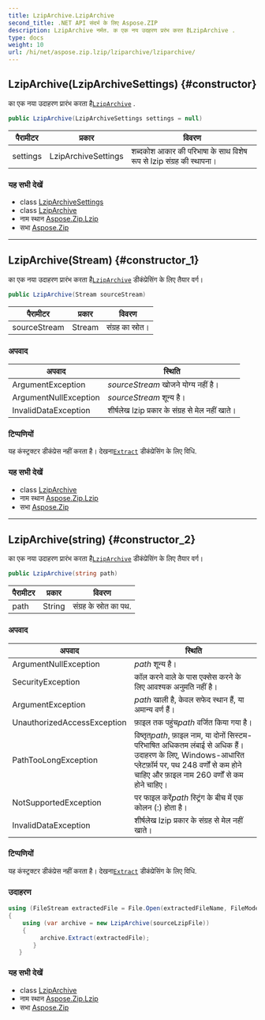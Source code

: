 ```yaml
---
title: LzipArchive.LzipArchive
second_title: .NET API संदर्भ के लिए Aspose.ZIP
description: LzipArchive नर्मत. क एक नय उदहरण प्ररंभ करत हैLzipArchive .
type: docs
weight: 10
url: /hi/net/aspose.zip.lzip/lziparchive/lziparchive/
---
```

## LzipArchive(LzipArchiveSettings) {#constructor}

का एक नया उदाहरण प्रारंभ करता है[`LzipArchive`](../) .

```csharp
public LzipArchive(LzipArchiveSettings settings = null)
```

| पैरामीटर | प्रकार | विवरण |
| --- | --- | --- |
| settings | LzipArchiveSettings | शब्दकोश आकार की परिभाषा के साथ विशेष रूप से lzip संग्रह की स्थापना। |

### यह सभी देखें

* class [LzipArchiveSettings](../../lziparchivesettings/)
* class [LzipArchive](../)
* नाम स्थान [Aspose.Zip.Lzip](../../lziparchive/)
* सभा [Aspose.Zip](../../../)

---

## LzipArchive(Stream) {#constructor_1}

का एक नया उदाहरण प्रारंभ करता है[`LzipArchive`](../) डीकंप्रेसिंग के लिए तैयार वर्ग।

```csharp
public LzipArchive(Stream sourceStream)
```

| पैरामीटर | प्रकार | विवरण |
| --- | --- | --- |
| sourceStream | Stream | संग्रह का स्रोत। |

### अपवाद

| अपवाद | स्थिति |
| --- | --- |
| ArgumentException | *sourceStream* खोजने योग्य नहीं है। |
| ArgumentNullException | *sourceStream* शून्य है। |
| InvalidDataException | शीर्षलेख lzip प्रकार के संग्रह से मेल नहीं खाते। |

### टिप्पणियों

यह कंस्ट्रक्टर डीकंप्रेस नहीं करता है। देखना[`Extract`](../extract/) डीकंप्रेसिंग के लिए विधि.

### यह सभी देखें

* class [LzipArchive](../)
* नाम स्थान [Aspose.Zip.Lzip](../../lziparchive/)
* सभा [Aspose.Zip](../../../)

---

## LzipArchive(string) {#constructor_2}

का एक नया उदाहरण प्रारंभ करता है[`LzipArchive`](../) डीकंप्रेसिंग के लिए तैयार वर्ग।

```csharp
public LzipArchive(string path)
```

| पैरामीटर | प्रकार | विवरण |
| --- | --- | --- |
| path | String | संग्रह के स्रोत का पथ. |

### अपवाद

| अपवाद | स्थिति |
| --- | --- |
| ArgumentNullException | *path* शून्य है। |
| SecurityException | कॉल करने वाले के पास एक्सेस करने के लिए आवश्यक अनुमति नहीं है। |
| ArgumentException | *path* खाली है, केवल सफेद स्थान हैं, या अमान्य वर्ण हैं। |
| UnauthorizedAccessException | फ़ाइल तक पहुंच*path* वर्जित किया गया है। |
| PathTooLongException | विष्तृत*path*, फ़ाइल नाम, या दोनों सिस्टम-परिभाषित अधिकतम लंबाई से अधिक हैं। उदाहरण के लिए, Windows-आधारित प्लेटफ़ॉर्म पर, पथ 248 वर्णों से कम होने चाहिए और फ़ाइल नाम 260 वर्णों से कम होने चाहिए। |
| NotSupportedException | पर फाइल करें*path* स्ट्रिंग के बीच में एक कोलन (:) होता है। |
| InvalidDataException | शीर्षलेख lzip प्रकार के संग्रह से मेल नहीं खाते। |

### टिप्पणियों

यह कंस्ट्रक्टर डीकंप्रेस नहीं करता है। देखना[`Extract`](../extract/) डीकंप्रेसिंग के लिए विधि.

### उदाहरण

```csharp
using (FileStream extractedFile = File.Open(extractedFileName, FileMode.Create))
{
    using (var archive = new LzipArchive(sourceLzipFile))
    {
         archive.Extract(extractedFile);
       }
   }
```

### यह सभी देखें

* class [LzipArchive](../)
* नाम स्थान [Aspose.Zip.Lzip](../../lziparchive/)
* सभा [Aspose.Zip](../../../)



